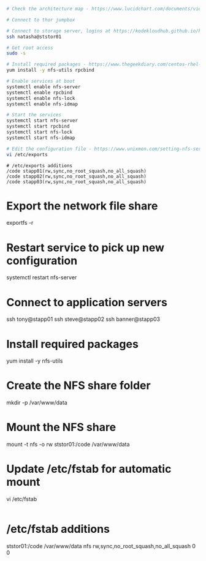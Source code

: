 ```bash
# Check the architecture map - https://www.lucidchart.com/documents/view/58e22de2-c446-4b49-ae0f-db79a3318e97/0_0

# Connect to thor jumpbox

# Connect to storage server, logins at https://kodekloudhub.github.io/kodekloud-engineer/docs/projects/nautilus
ssh natasha@ststor01

# Get root access
sudo -s

# Install required packages - https://www.thegeekdiary.com/centos-rhel-7-configuring-an-nfs-server-and-nfs-client/
yum install -y nfs-utils rpcbind

# Enable services at boot
systemctl enable nfs-server
systemctl enable rpcbind
systemctl enable nfs-lock
systemctl enable nfs-idmap

# Start the services
systemctl start nfs-server
systemctl start rpcbind
systemctl start nfs-lock
systemctl start nfs-idmap

# Edit the configuration file - https://www.unixmen.com/setting-nfs-server-client-centos-7/
vi /etc/exports
```

```
# /etc/exports additions
/code stapp01(rw,sync,no_root_squash,no_all_squash)
/code stapp02(rw,sync,no_root_squash,no_all_squash)
/code stapp03(rw,sync,no_root_squash,no_all_squash)
```

# Export the network file share
exportfs -r

# Restart service to pick up new configuration
systemctl restart nfs-server

# Connect to application servers
ssh tony@stapp01
ssh steve@stapp02
ssh banner@stapp03

# Install required packages
yum install -y nfs-utils

# Create the NFS share folder
mkdir -p /var/www/data

# Mount the NFS share
mount -t nfs -o rw ststor01:/code /var/www/data

# Update /etc/fstab for automatic mount
vi /etc/fstab
```

```
# /etc/fstab additions
ststor01:/code 	/var/www/data	 nfs 	rw,sync,no_root_squash,no_all_squash 	0 	0
```